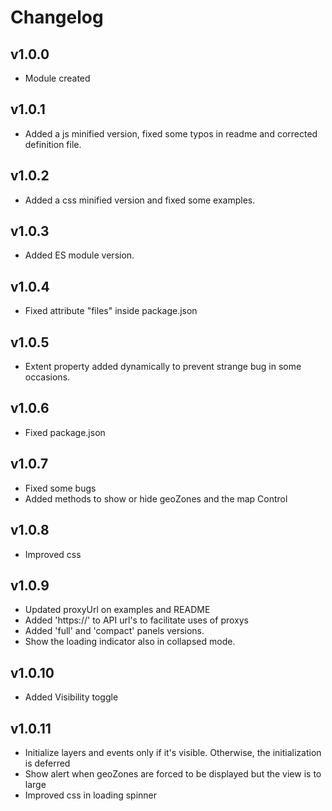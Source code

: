 # Changelog

## v1.0.0

* Module created

## v1.0.1

* Added a js minified version, fixed some typos in readme and corrected definition file.

## v1.0.2

* Added a css minified version and fixed some examples.

## v1.0.3

* Added ES module version.

## v1.0.4

* Fixed attribute "files" inside package.json

## v1.0.5

* Extent property added dynamically to prevent strange bug in some occasions.

## v1.0.6

* Fixed package.json

## v1.0.7

* Fixed some bugs
* Added methods to show or hide geoZones and the map Control

## v1.0.8

* Improved css

## v1.0.9

* Updated proxyUrl on examples and README
* Added 'https://' to API url's to facilitate uses of proxys
* Added 'full' and 'compact' panels versions.
* Show the loading indicator also in collapsed mode.

## v1.0.10
* Added Visibility toggle

## v1.0.11
* Initialize layers and events only if it's visible. Otherwise, the initialization is deferred
* Show alert when geoZones are forced to be displayed but the view is to large
* Improved css in loading spinner